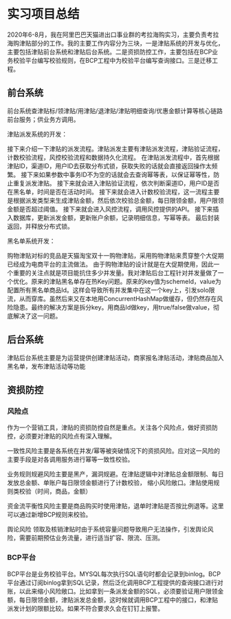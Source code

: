 # 实习项目总结

2020年6-8月，我在阿里巴巴天猫进出口事业群的考拉海购实习，主要负责考拉海购津贴部分的工作。我的主要工作内容分为三块，一是津贴系统的开发与优化，主要包括津贴前台系统和津贴后台系统。二是资损防控工作，主要包括在BCP业务校验平台编写校验规则，在BCP工程中为校验平台编写查询接口。三是迁移工程。

## 前台系统

前台系统查津贴标/领津贴/用津贴/退津贴/津贴明细查询/优惠金额计算等核心链路前台服务；供业务方调用。

津贴派发系统的开发：

接下来介绍一下津贴的派发流程。津贴派发主要有津贴派发流程，津贴验证流程，计数校验流程，风控校验流程和数据持久化流程。
在津贴派发流程中，首先根据津贴ID，渠道ID，用户ID去获取分布式锁，获取失败的话就会直接返回操作太频繁。
接下来如果参数中事务ID不为空的话就会去查询幂等表，以保证幂等性，防止重复派发津贴。
接下来就会进入津贴验证流程，依次判断渠道ID，用户ID是否在黑名单，时间是否在活动时间。
接下来就会进入计数校验流程，这一流程主要是根据派发类型来生成津贴金额，然后依次校验总金额，每日限领金额，用户限领金额是否超过阈值。
接下来就会进入风控流程，调用风控提供的API。
接下来插入数据库，更新派发金额，更新账户余额，记录明细信息，写幂等表。
最后封装返回，并释放分布式锁。

黑名单系统开发：

购物津贴对标的竞品是天猫淘宝双十一购物津贴，采用购物津贴来贯穿整个大促期已经成为电商平台的主流做法。
由于购物津贴的设计就是在大促期使用，因此一个重要的关注点就是项目能抗住多少并发量。我对津贴后台工程针对并发量做了一个优化。原来的津贴黑名单存在热Key问题。原来的key值为schemeId，value为配置所有黑名单商品Id。这样会导致所有并发集中在这一个key上，引发solo限流，从而穿库。虽然后来又在本地用ConcurrentHashMap做缓存，但仍然存在风险隐患。最终的解决方案是拆分key。用商品Id做key，用true/false做value，彻底解决了这一问题。

## 后台系统

津贴后台系统主要是为运营提供创建津贴活动，商家报名津贴活动，津贴商品加入黑名单，发布津贴活动等功能

## 资损防控

### 风险点

作为一个营销工具，津贴的资损防控自然是重点。关注各个风险点，做好资损防控，必须要对津贴的风险点有深入理解。

一致性风险主要是各系统在并发/幂等被突破情况下的资损风险。应对这一风险的主要手段是对各调用服务进行幂等一致性校验。

业务规则规避风险主要是黑产，漏洞规避。在津贴逻辑中对津贴总金额限制、每日发放总金额、单账户每日限领金额进行了计数校验，
缩小风险敞口。津贴使用规则类校验（时间，商品，金额）

资金流平衡性风险主要是商品购买时使用津贴，退单时津贴是否按比例退等。这里可以通过新增BCP规则来校验。

舆论风险 领取及核销津贴时由于系统容量问题导致用户无法操作，引发舆论风险，需要前期预估业务流量，进行适当扩容、限流、压测。

### BCP平台

BCP平台是业务校验平台。MYSQL每次执行SQL语句时都会记录到binlog。BCP平台通过订阅binlog拿到SQL记录，然后泛化调用BCP工程提供的查询接口进行对账，以此来缩小风险敞口。比如拿到一条派发金额的SQL，必须要验证用户限领金额，每日限领金额，津贴派发总金额，这时候就调用BCP工程中的接口，和津贴派发计划的限额比较。如果不符合要求久会在钉钉上报警。